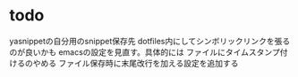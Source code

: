 todo
=====================
yasnippetの自分用のsnippet保存先
dotfiles内にしてシンボリックリンクを張るのが良いかも
emacsの設定を見直す。具体的には
ファイルにタイムスタンプ付けるのやめる
ファイル保存時に末尾改行を加える設定を追加する
